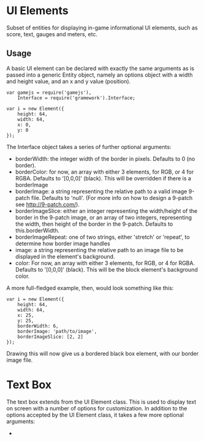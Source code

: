 UI Elements
=====

Subset of entities for displaying in-game informational UI elements, such as score, 
text, gauges and meters, etc.

Usage
----

A basic UI element can be declared with exactly the same arguments as is 
passed into a generic Entity object, namely an options object with a width 
and height value, and an x and y value (position).

    var gamejs = require('gamejs'),
        Interface = require('gramework').Interface;

    var i = new Element({
        height: 64,
        width: 64,
        x: 0,
        y: 0
    });

The Interface object takes a series of further optional arguments:
- borderWidth: the integer width of the border in pixels. Defaults to 0 (no border).
- borderColor: for now, an array with either 3 elements, for RGB, or 4 for RGBA. Defaults to '[0,0,0]' (black). This will be overridden if there is a borderImage
- borderImage: a string representing the relative path to a valid image 9-patch file. Defaults to 'null'. (For more info on how to design a 9-patch see http://9-patch.com/).
- borderImageSlice: either an integer representing the width/height of the border in the 9-patch image, or an array of two integers, representing the width, then height of the border in the 9-patch. Defaults to this.borderWidth.
- borderImageRepeat: one of two strings, either 'stretch' or 'repeat', to determine how border image handles
- image: a string representing the relative path to an image file to be displayed in the element's background.
- color: For now, an array with either 3 elements, for RGB, or 4 for RGBA. Defaults to '[0,0,0]' (black). This will be the block element's background color.

A more full-fledged example, then, would look something like this:

    var i = new Element({
        height: 64,
        width: 64,
        x: 25,
        y: 25,
        borderWidth: 6,
        borderImage: 'path/to/image',
        borderImageSlice: [2, 2]
    });

Drawing this will now give us a bordered black box element, with our border image file.



Text Box
=====

The text box extends from the UI Element class. This is used to display text on screen with a number of options for customization. In addition to the options accepted by the UI Element class, it takes a few more optional arguments:

- 